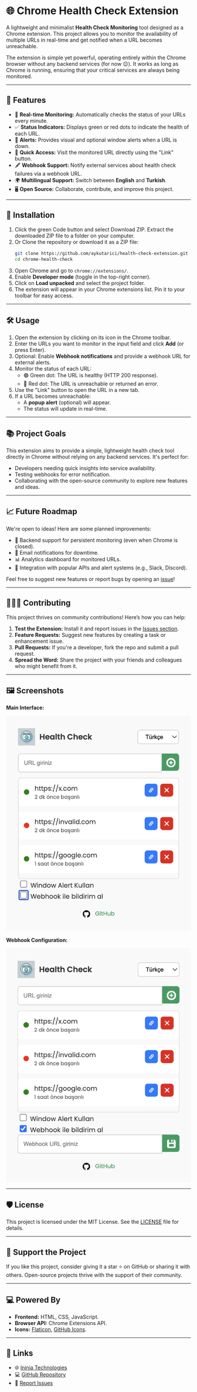 # 🌐 Chrome Health Check Extension

A lightweight and minimalist **Health Check Monitoring** tool designed as a Chrome extension. This project allows you to monitor the availability of multiple URLs in real-time and get notified when a URL becomes unreachable.

The extension is simple yet powerful, operating entirely within the Chrome browser without any backend services (for now 😉). It works as long as Chrome is running, ensuring that your critical services are always being monitored.

---

## 🎯 Features

- 🔄 **Real-time Monitoring:** Automatically checks the status of your URLs every minute.
- ✅ **Status Indicators:** Displays green or red dots to indicate the health of each URL.
- 🔔 **Alerts:** Provides visual and optional window alerts when a URL is down.
- 🔗 **Quick Access:** Visit the monitored URL directly using the "Link" button.
- 🖋️ **Webhook Support:** Notify external services about health check failures via a webhook URL.
- 🌍 **Multilingual Support:** Switch between **English** and **Turkish**.
- 🖥️ **Open Source:** Collaborate, contribute, and improve this project.

---

## 🚀 Installation

1. Click the green Code button and select Download ZIP.
   Extract the downloaded ZIP file to a folder on your computer.
2. Or Clone the repository or download it as a ZIP file:
   ```bash
   git clone https://github.com/aykutarici/health-check-extension.git
   cd chrome-health-check
   ```
3. Open Chrome and go to `chrome://extensions/`.
4. Enable **Developer mode** (toggle in the top-right corner).
5. Click on **Load unpacked** and select the project folder.
6. The extension will appear in your Chrome extensions list. Pin it to your toolbar for easy access.

---

## 🛠️ Usage

1. Open the extension by clicking on its icon in the Chrome toolbar.
2. Enter the URLs you want to monitor in the input field and click **Add** (or press Enter).
3. Optional: Enable **Webhook notifications** and provide a webhook URL for external alerts.
4. Monitor the status of each URL:
    - 🟢 Green dot: The URL is healthy (HTTP 200 response).
    - 🔴 Red dot: The URL is unreachable or returned an error.
5. Use the "Link" button to open the URL in a new tab.
6. If a URL becomes unreachable:
    - A **popup alert** (optional) will appear.
    - The status will update in real-time.

---

## 📚 Project Goals

This extension aims to provide a simple, lightweight health check tool directly in Chrome without relying on any backend services. It's perfect for:

- Developers needing quick insights into service availability.
- Testing webhooks for error notification.
- Collaborating with the open-source community to explore new features and ideas.

---

## 📈 Future Roadmap

We're open to ideas! Here are some planned improvements:

- 🧩 Backend support for persistent monitoring (even when Chrome is closed).
- 📧 Email notifications for downtime.
- 📊 Analytics dashboard for monitored URLs.
- 🤖 Integration with popular APIs and alert systems (e.g., Slack, Discord).

Feel free to suggest new features or report bugs by opening an [issue](https://github.com/aykutarici/health-check-extension/issues)!

---

## 🧑‍🤝‍🧑 Contributing

This project thrives on community contributions! Here’s how you can help:

1. **Test the Extension:** Install it and report issues in the [Issues section](https://github.com/aykutarici/health-check-extension/issues).
2. **Feature Requests:** Suggest new features by creating a task or enhancement issue.
3. **Pull Requests:** If you're a developer, fork the repo and submit a pull request.
4. **Spread the Word:** Share the project with your friends and colleagues who might benefit from it.

---

## 🖼️ Screenshots

**Main Interface:**

![Main Interface](./screenshots/main_interface.png)

**Webhook Configuration:**

![Webhook Settings](./screenshots/webhook_settings.png)

---

## 🛡️ License

This project is licensed under the MIT License. See the [LICENSE](LICENSE) file for details.

---

## 🌟 Support the Project

If you like this project, consider giving it a star ⭐ on GitHub or sharing it with others. Open-source projects thrive with the support of their community.

---

## 💻 Powered By

- **Frontend:** HTML, CSS, JavaScript.
- **Browser API:** Chrome Extensions API.
- **Icons:** [Flaticon](https://flaticon.com), [GitHub Icons](https://github.com).

---

## 🔗 Links

- 🌐 [Ininia Technologies](https://ininia.com)
- 💻 [GitHub Repository](https://github.com/aykutarici/health-check-extension)
- 🐛 [Report Issues](https://github.com/aykutarici/health-check-extension/issues)
